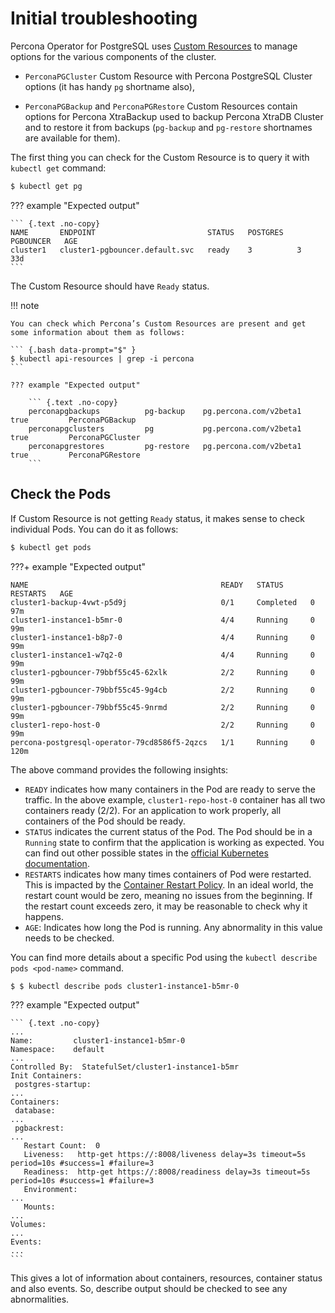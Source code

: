 # Initial troubleshooting

Percona Operator for PostgreSQL uses [Custom Resources](https://kubernetes.io/docs/concepts/extend-kubernetes/api-extension/custom-resources/) to manage options for the various components of the cluster.

* `PerconaPGCluster` Custom Resource with Percona PostgreSQL Cluster options (it has handy `pg` shortname also),

* `PerconaPGBackup` and `PerconaPGRestore` Custom Resources contain options for Percona XtraBackup used to backup Percona XtraDB Cluster and to restore it from backups (`pg-backup` and `pg-restore` shortnames are available for them).


The first thing you can check for the Custom Resource is to query it with `kubectl get` command:


``` {.bash data-prompt="$" }
$ kubectl get pg
```

??? example "Expected output"

    ``` {.text .no-copy}
    NAME       ENDPOINT                         STATUS   POSTGRES   PGBOUNCER   AGE
    cluster1   cluster1-pgbouncer.default.svc   ready    3          3           33d
    ```

The Custom Resource should have `Ready` status.

!!! note

    You can check which Percona’s Custom Resources are present and get some information about them as follows:

    ``` {.bash data-prompt="$" }
    $ kubectl api-resources | grep -i percona
    ```

    ??? example "Expected output"

        ``` {.text .no-copy}
        perconapgbackups          pg-backup    pg.percona.com/v2beta1            true         PerconaPGBackup
        perconapgclusters         pg           pg.percona.com/v2beta1            true         PerconaPGCluster
        perconapgrestores         pg-restore   pg.percona.com/v2beta1            true         PerconaPGRestore
        ```

## Check the Pods

If Custom Resource is not getting `Ready` status, it makes sense to check
individual Pods. You can do it as follows:

``` {.bash data-prompt="$" }
$ kubectl get pods
```

???+ example "Expected output"

    NAME                                           READY   STATUS      RESTARTS   AGE
    cluster1-backup-4vwt-p5d9j                     0/1     Completed   0          97m
    cluster1-instance1-b5mr-0                      4/4     Running     0          99m
    cluster1-instance1-b8p7-0                      4/4     Running     0          99m
    cluster1-instance1-w7q2-0                      4/4     Running     0          99m
    cluster1-pgbouncer-79bbf55c45-62xlk            2/2     Running     0          99m
    cluster1-pgbouncer-79bbf55c45-9g4cb            2/2     Running     0          99m
    cluster1-pgbouncer-79bbf55c45-9nrmd            2/2     Running     0          99m
    cluster1-repo-host-0                           2/2     Running     0          99m
    percona-postgresql-operator-79cd8586f5-2qzcs   1/1     Running     0          120m

The above command provides the following insights:

* `READY` indicates how many containers in the Pod are ready to serve the
    traffic. In the above example, `cluster1-repo-host-0` container has all two
    containers ready (2/2). For an application to work properly, all containers
    of the Pod should be ready.
* `STATUS` indicates the current status of the Pod. The Pod should be in a
    `Running` state to confirm that the application is working as expected. You
    can find out other possible states in the [official Kubernetes documentation](https://kubernetes.io/docs/concepts/workloads/pods/pod-lifecycle/#pod-phase).
* `RESTARTS` indicates how many times containers of Pod were restarted. This is
    impacted by the [Container Restart Policy](https://kubernetes.io/docs/concepts/workloads/pods/pod-lifecycle/#restart-policy).
    In an ideal world, the restart count would be zero, meaning no issues from
    the beginning. If the restart count exceeds zero, it may be reasonable to
    check why it happens.
* `AGE`: Indicates how long the Pod is running. Any abnormality in this value
    needs to be checked.

You can find more details about a specific Pod using the
`kubectl describe pods <pod-name>` command.

``` {.bash data-prompt="$" }
$ $ kubectl describe pods cluster1-instance1-b5mr-0
```

??? example "Expected output"

    ``` {.text .no-copy}
    ...
    Name:         cluster1-instance1-b5mr-0
    Namespace:    default
    ...
    Controlled By:  StatefulSet/cluster1-instance1-b5mr
    Init Containers:
     postgres-startup:
    ...
    Containers:
     database:
    ...
     pgbackrest:
    ...
       Restart Count:  0
       Liveness:   http-get https://:8008/liveness delay=3s timeout=5s period=10s #success=1 #failure=3
       Readiness:  http-get https://:8008/readiness delay=3s timeout=5s period=10s #success=1 #failure=3
       Environment:
    ...
       Mounts:
    ...
    Volumes:
    ...
    Events:
    ...
    ```

This gives a lot of information about containers, resources, container status
and also events. So, describe output should be checked to see any abnormalities.

